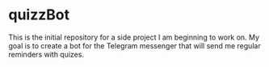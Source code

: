 # quizzBot
This is the initial repository for a side project I am beginning to work on. My goal is to create a bot for the Telegram messenger that will send me regular reminders with quizes.
